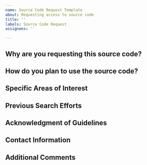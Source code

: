 ```yaml
---
name: Source Code Request Template
about: Requesting access to source code
title: ''
labels: Source Code Request
assignees: ''

---
```


## Why are you requesting this source code?
<!-- Provide a brief description of why you need access to this specific source code. Clarify whether it's for personal learning, academic purposes, a project, or any other context. This helps the repository owner understand the purpose of your request. -->

## How do you plan to use the source code?
<!-- Explain your intended use of the requested source code. Do you plan to integrate it into an existing project, analyze it for educational purposes, or have another specific purpose? The repository owner can better assist you if they understand your intentions clearly. -->

## Specific Areas of Interest
<!-- If there are particular features, components, or sections of the code that you are particularly interested in, please highlight them here. This information enables the repository owner to focus their response and assistance to match your needs. -->

## Previous Search Efforts
<!-- Share whether you've already attempted to find similar code or solutions online. This informs the repository owner about the steps you've taken and allows them to provide assistance more effectively. -->

## Acknowledgment of Guidelines
<!-- State that you've read and understood the repository's guidelines for requesting source code. Acknowledge that sharing the code is up to the discretion of the repository owner, and you'll respect their decision. This demonstrates your awareness of the guidelines and your commitment to following them. -->

## Contact Information
<!-- If you are comfortable sharing contact information, provide an email address or other means of communication. This enables the repository owner to get in touch with you for further discussions. -->

## Additional Comments
<!-- Feel free to include any extra comments, questions, or concerns you might have related to this source code request. This section is for any additional information that might be relevant to your request. -->
